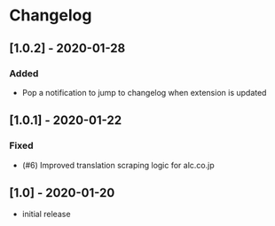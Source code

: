 # Changelog

## [1.0.2] - 2020-01-28

### Added
- Pop a notification to jump to changelog when extension is updated

## [1.0.1] - 2020-01-22

### Fixed
- (#6) Improved translation scraping logic for alc.co.jp

## [1.0] - 2020-01-20
- initial release
